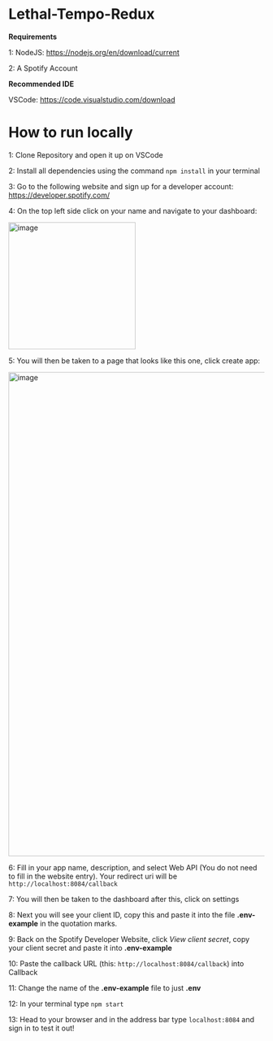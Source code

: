 # Lethal-Tempo-Redux

**Requirements**

1: NodeJS: https://nodejs.org/en/download/current

2: A Spotify Account

**Recommended IDE**

VSCode: https://code.visualstudio.com/download


# How to run locally

1: Clone Repository and open it up on VSCode

2: Install all dependencies using the command `npm install` in your terminal

3: Go to the following website and sign up for a developer account: https://developer.spotify.com/

4: On the top left side click on your name and navigate to your dashboard:

<img width="250" alt="image" src="https://github.com/4155-Lethal-Tempo/Lethal-Tempo-Redux/assets/112443437/647be87b-dcd0-4a9c-81db-439256700466">

5: You will then be taken to a page that looks like this one, click create app:

<img width="953" alt="image" src="https://github.com/4155-Lethal-Tempo/Lethal-Tempo-Redux/assets/112443437/5286aed7-eac1-486d-8a6b-5a4f152a7c1a">


6: Fill in your app name, description, and select Web API (You do not need to fill in the website entry). Your redirect uri will be `http://localhost:8084/callback`

7: You will then be taken to the dashboard after this, click on settings

8: Next you will see your client ID, copy this and paste it into the file **.env-example** in the quotation marks.

9: Back on the Spotify Developer Website, click *View client secret*, copy your client secret and paste it into **.env-example**

10: Paste the callback URL (this: `http://localhost:8084/callback`) into Callback

11: Change the name of the **.env-example** file to just **.env**

12: In your terminal type `npm start`

13: Head to your browser and in the address bar type `localhost:8084` and sign in to test it out!







